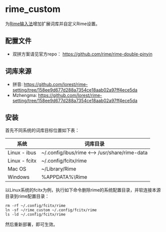 rime_custom
======
为[Rime输入法](http://rime.im/)增加扩展词库并自定义Rime设置。


## 配置文件
* 双拼方案请见官方repo： https://github.com/rime/rime-double-pinyin


## 词库来源
* 拼音: https://github.com/Iorest/rime-setting/tree/158ee9d677d288a7354ce18aab02a97ff4ece5da
* Mzhengma: https://github.com/Iorest/rime-setting/tree/158ee9d677d288a7354ce18aab02a97ff4ece5da


## 安装
首先不同系统的词库目标位置如下表：

| 系统   |    词库目录         |
|--------|---------------------|
| Linux - ibus  | ~/.config/ibus/rime <--> /usr/share/rime-data|
| Linux - fcitx | ~/.config/fcitx/rime |
| Mac OS | ~/Library/Rime      |
|Windows | %APPDATA%\Rime      |


以Linux系统的fcitx为例，执行如下命令删除rime的系统配置目录，并软连接本源目录到rime配置目录：

```shell
rm -rf ~/.config/fcitx/rime
ln -sf ~/rime_custom ~/.config/fcitx/rime
ls -ld ~/.config/fcitx/rime
```

然后重新部署，即可生效。



